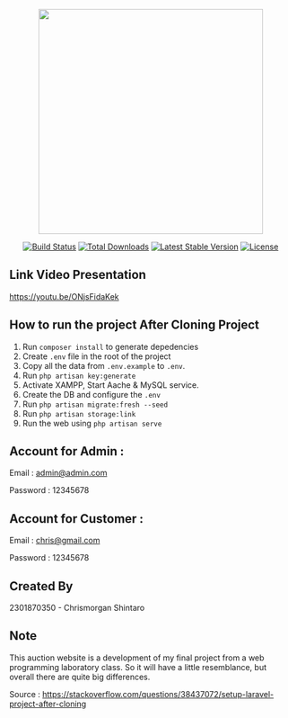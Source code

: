 <p align="center"><a href="https://laravel.com" target="_blank"><img src="https://raw.githubusercontent.com/laravel/art/master/logo-lockup/5%20SVG/2%20CMYK/1%20Full%20Color/laravel-logolockup-cmyk-red.svg" width="400"></a></p>

<p align="center">
<a href="https://travis-ci.org/laravel/framework"><img src="https://travis-ci.org/laravel/framework.svg" alt="Build Status"></a>
<a href="https://packagist.org/packages/laravel/framework"><img src="https://img.shields.io/packagist/dt/laravel/framework" alt="Total Downloads"></a>
<a href="https://packagist.org/packages/laravel/framework"><img src="https://img.shields.io/packagist/v/laravel/framework" alt="Latest Stable Version"></a>
<a href="https://packagist.org/packages/laravel/framework"><img src="https://img.shields.io/packagist/l/laravel/framework" alt="License"></a>
</p>

## Link Video Presentation
https://youtu.be/ONjsFidaKek

## How to run the project After Cloning Project
1. Run `composer install` to generate depedencies
2. Create `.env` file in the root of the project
3. Copy all the data from `.env.example` to `.env`. 
4. Run `php artisan key:generate`
5. Activate XAMPP, Start Aache & MySQL service. 
6. Create the DB and configure the `.env`
7. Run `php artisan migrate:fresh --seed`
8. Run `php artisan storage:link`
9. Run the web using `php artisan serve`

## Account for Admin :

Email : admin@admin.com

Password : 12345678

## Account for Customer :

Email : chris@gmail.com

Password : 12345678

## Created By
2301870350 - Chrismorgan Shintaro

## Note 
This auction website is a development of my final project from a web programming laboratory class. So it will have a little resemblance, but overall there are quite big differences.

Source : https://stackoverflow.com/questions/38437072/setup-laravel-project-after-cloning
